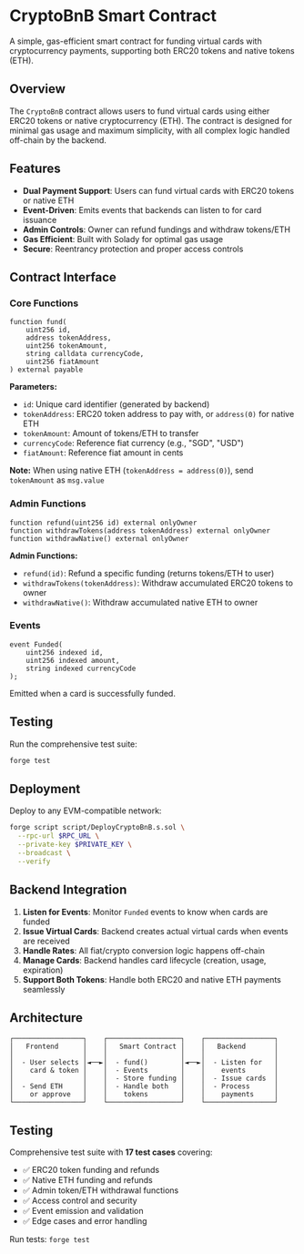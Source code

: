 # CryptoBnB Smart Contract

A simple, gas-efficient smart contract for funding virtual cards with cryptocurrency payments, supporting both ERC20 tokens and native tokens (ETH).

## Overview

The `CryptoBnB` contract allows users to fund virtual cards using either ERC20 tokens or native cryptocurrency (ETH). The contract is designed for minimal gas usage and maximum simplicity, with all complex logic handled off-chain by the backend.

## Features

- **Dual Payment Support**: Users can fund virtual cards with ERC20 tokens or native ETH
- **Event-Driven**: Emits events that backends can listen to for card issuance
- **Admin Controls**: Owner can refund fundings and withdraw tokens/ETH
- **Gas Efficient**: Built with Solady for optimal gas usage
- **Secure**: Reentrancy protection and proper access controls

## Contract Interface

### Core Functions

```solidity
function fund(
    uint256 id,
    address tokenAddress,
    uint256 tokenAmount,
    string calldata currencyCode,
    uint256 fiatAmount
) external payable
```

**Parameters:**
- `id`: Unique card identifier (generated by backend)
- `tokenAddress`: ERC20 token address to pay with, or `address(0)` for native ETH
- `tokenAmount`: Amount of tokens/ETH to transfer
- `currencyCode`: Reference fiat currency (e.g., "SGD", "USD")
- `fiatAmount`: Reference fiat amount in cents

**Note:** When using native ETH (`tokenAddress = address(0)`), send `tokenAmount` as `msg.value`

### Admin Functions

```solidity
function refund(uint256 id) external onlyOwner
function withdrawTokens(address tokenAddress) external onlyOwner
function withdrawNative() external onlyOwner
```

**Admin Functions:**
- `refund(id)`: Refund a specific funding (returns tokens/ETH to user)
- `withdrawTokens(tokenAddress)`: Withdraw accumulated ERC20 tokens to owner
- `withdrawNative()`: Withdraw accumulated native ETH to owner

### Events

```solidity
event Funded(
    uint256 indexed id,
    uint256 indexed amount,
    string indexed currencyCode
);
```

Emitted when a card is successfully funded.

## Testing

Run the comprehensive test suite:

```bash
forge test
```

## Deployment

Deploy to any EVM-compatible network:

```bash
forge script script/DeployCryptoBnB.s.sol \
  --rpc-url $RPC_URL \
  --private-key $PRIVATE_KEY \
  --broadcast \
  --verify
```

## Backend Integration

1. **Listen for Events**: Monitor `Funded` events to know when cards are funded
2. **Issue Virtual Cards**: Backend creates actual virtual cards when events are received
3. **Handle Rates**: All fiat/crypto conversion logic happens off-chain
4. **Manage Cards**: Backend handles card lifecycle (creation, usage, expiration)
5. **Support Both Tokens**: Handle both ERC20 and native ETH payments seamlessly

## Architecture

```
┌─────────────────┐    ┌──────────────────┐    ┌─────────────────┐
│   Frontend      │    │   Smart Contract │    │   Backend       │
│                 │    │                  │    │                 │
│  - User selects │◄──►│  - fund()        │◄──►│  - Listen for   │
│    card & token │    │  - Events        │    │    events       │
│                 │    │  - Store funding │    │  - Issue cards  │
│  - Send ETH     │    │  - Handle both   │    │  - Process      │
│    or approve   │    │    tokens        │    │    payments     │
└─────────────────┘    └──────────────────┘    └─────────────────┘
```

## Testing

Comprehensive test suite with **17 test cases** covering:

- ✅ ERC20 token funding and refunds
- ✅ Native ETH funding and refunds
- ✅ Admin token/ETH withdrawal functions
- ✅ Access control and security
- ✅ Event emission and validation
- ✅ Edge cases and error handling

Run tests: `forge test`